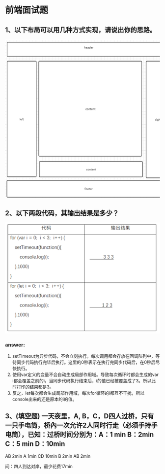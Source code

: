 # 前端面试题

## 1、以下布局可以用几种方式实现，请说出你的思路。

![1.1](./images/1.1.png)

## 2、以下两段代码，其输出结果是多少？

![2.1](./images/2.1.png)

### answer: 
1. setTimeout为异步代码，不会立刻执行。每次调用都会存放在回调队列中，等待同步代码执行完毕后执行。这里的0秒表示在执行完同步代码后，在0秒后尽快执行。
2. 使用var定义的变量不会自动生成局部作用域。导致每次循环时都会生成的var i都会覆盖之前的i，当同步代码执行结束后，i的值已经被覆盖成了3。所以此时打印的结果都是3。
3. 反之，let每次都会生成局部作用域，每次for循环的i都互不干扰，所以console出来的还是原本的i的值。

## 3、(填空题) 一天夜里，A, B，C，D四人过桥，只有一只手电筒，桥內一次允许2人同时行走（必须手持手电筒），已知：过桥时间分别为：A：1 min      B：2min     C：5 min    D：10min

AB 2min
A 1min
CD 10min
B 2min
AB 2min

问：四人到达对岸，最少花费17min